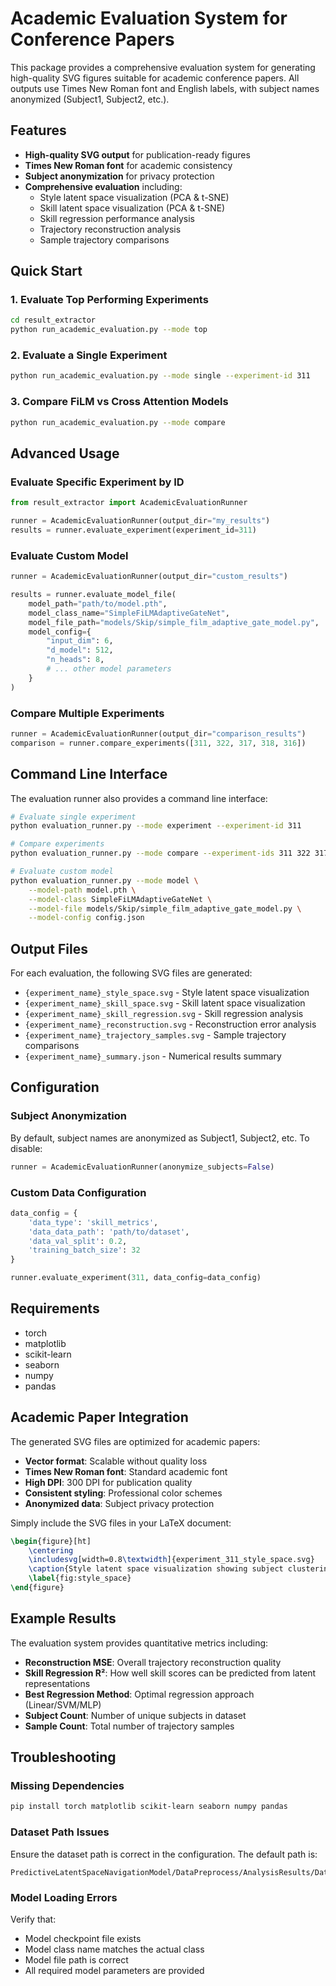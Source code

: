 # Academic Evaluation System for Conference Papers

This package provides a comprehensive evaluation system for generating high-quality SVG figures suitable for academic conference papers. All outputs use Times New Roman font and English labels, with subject names anonymized (Subject1, Subject2, etc.).

## Features

- **High-quality SVG output** for publication-ready figures
- **Times New Roman font** for academic consistency
- **Subject anonymization** for privacy protection
- **Comprehensive evaluation** including:
  - Style latent space visualization (PCA & t-SNE)
  - Skill latent space visualization (PCA & t-SNE)
  - Skill regression performance analysis
  - Trajectory reconstruction analysis
  - Sample trajectory comparisons

## Quick Start

### 1. Evaluate Top Performing Experiments
```bash
cd result_extractor
python run_academic_evaluation.py --mode top
```

### 2. Evaluate a Single Experiment
```bash
python run_academic_evaluation.py --mode single --experiment-id 311
```

### 3. Compare FiLM vs Cross Attention Models
```bash
python run_academic_evaluation.py --mode compare
```

## Advanced Usage

### Evaluate Specific Experiment by ID
```python
from result_extractor import AcademicEvaluationRunner

runner = AcademicEvaluationRunner(output_dir="my_results")
results = runner.evaluate_experiment(experiment_id=311)
```

### Evaluate Custom Model
```python
runner = AcademicEvaluationRunner(output_dir="custom_results")

results = runner.evaluate_model_file(
    model_path="path/to/model.pth",
    model_class_name="SimpleFiLMAdaptiveGateNet",
    model_file_path="models/Skip/simple_film_adaptive_gate_model.py",
    model_config={
        "input_dim": 6,
        "d_model": 512,
        "n_heads": 8,
        # ... other model parameters
    }
)
```

### Compare Multiple Experiments
```python
runner = AcademicEvaluationRunner(output_dir="comparison_results")
comparison = runner.compare_experiments([311, 322, 317, 318, 316])
```

## Command Line Interface

The evaluation runner also provides a command line interface:

```bash
# Evaluate single experiment
python evaluation_runner.py --mode experiment --experiment-id 311

# Compare experiments
python evaluation_runner.py --mode compare --experiment-ids 311 322 317

# Evaluate custom model
python evaluation_runner.py --mode model \
    --model-path model.pth \
    --model-class SimpleFiLMAdaptiveGateNet \
    --model-file models/Skip/simple_film_adaptive_gate_model.py \
    --model-config config.json
```

## Output Files

For each evaluation, the following SVG files are generated:

- `{experiment_name}_style_space.svg` - Style latent space visualization
- `{experiment_name}_skill_space.svg` - Skill latent space visualization
- `{experiment_name}_skill_regression.svg` - Skill regression analysis
- `{experiment_name}_reconstruction.svg` - Reconstruction error analysis
- `{experiment_name}_trajectory_samples.svg` - Sample trajectory comparisons
- `{experiment_name}_summary.json` - Numerical results summary

## Configuration

### Subject Anonymization
By default, subject names are anonymized as Subject1, Subject2, etc. To disable:

```python
runner = AcademicEvaluationRunner(anonymize_subjects=False)
```

### Custom Data Configuration
```python
data_config = {
    'data_type': 'skill_metrics',
    'data_data_path': 'path/to/dataset',
    'data_val_split': 0.2,
    'training_batch_size': 32
}

runner.evaluate_experiment(311, data_config=data_config)
```

## Requirements

- torch
- matplotlib
- scikit-learn
- seaborn
- numpy
- pandas

## Academic Paper Integration

The generated SVG files are optimized for academic papers:

- **Vector format**: Scalable without quality loss
- **Times New Roman font**: Standard academic font
- **High DPI**: 300 DPI for publication quality
- **Consistent styling**: Professional color schemes
- **Anonymized data**: Subject privacy protection

Simply include the SVG files in your LaTeX document:

```latex
\begin{figure}[ht]
    \centering
    \includesvg[width=0.8\textwidth]{experiment_311_style_space.svg}
    \caption{Style latent space visualization showing subject clustering.}
    \label{fig:style_space}
\end{figure}
```

## Example Results

The evaluation system provides quantitative metrics including:

- **Reconstruction MSE**: Overall trajectory reconstruction quality
- **Skill Regression R²**: How well skill scores can be predicted from latent representations
- **Best Regression Method**: Optimal regression approach (Linear/SVM/MLP)
- **Subject Count**: Number of unique subjects in dataset
- **Sample Count**: Total number of trajectory samples

## Troubleshooting

### Missing Dependencies
```bash
pip install torch matplotlib scikit-learn seaborn numpy pandas
```

### Dataset Path Issues
Ensure the dataset path is correct in the configuration. The default path is:
```
PredictiveLatentSpaceNavigationModel/DataPreprocess/AnalysisResults/Dataset_Generation_Test_20250908_193217/dataset
```

### Model Loading Errors
Verify that:
- Model checkpoint file exists
- Model class name matches the actual class
- Model file path is correct
- All required model parameters are provided